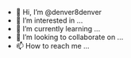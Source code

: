 - 👋 Hi, I’m @denver8denver
- 👀 I’m interested in ...
- 🌱 I’m currently learning ...
- 💞️ I’m looking to collaborate on ...
- 📫 How to reach me ...

<!---
denver8denver/denver8denver is a ✨ special ✨ repository because its `README.md` (this file) appears on your GitHub profile.
You can click the Preview link to take a look at your changes.
--->
